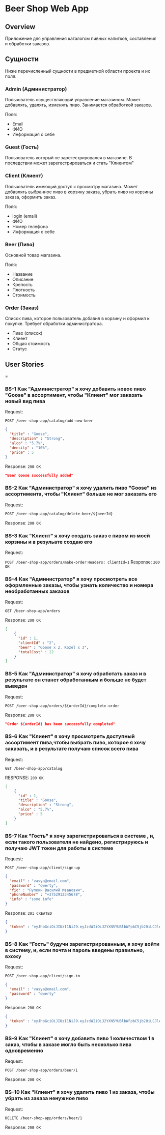 # Beer Shop Web App

## Overview

Приложение для управления каталогом пивных напитков, составления и обработки заказов.

## Сущности
Ниже перечисленный сущности в предметной области проекта и их поля.

### Admin (Администратор)
Пользователь осуществляющий управление магазином. Может добавлять, удалять, изменять пиво. Занимается обработкой заказов.

Поля:
- Email
- ФИО
- Информация о себе

### Guest (Гость)
Пользователь который не зарегестрировался в магазине. В последствии может зарегестрироваться и стать "Клиентом"

### Client (Клиент)
Пользователь имеющий доступ к просмотру магазина. Может добавлять выбранное пиво в корзину заказа, убрать пиво из 
корзины заказа, оформить заказ.

Поля:
- login (email)
- ФИО
- Номер телефона
- Информация о себе

### Beer (Пиво)
Основной товар магазина.

Поля:
- Название
- Описание
- Крепость
- Плотность
- Стоимость

### Order (Заказ)
Список пива, которое пользователь добавил в корзину и оформил к покупке. Требует обработки администратора.

- Пиво (список)
- Клиент
- Общая стоимость
- Статус

## User Stories
=
### BS-1 Как "Администратор" я хочу добавить новое пиво "Goose" в ассортимент, чтобы "Клиент" мог заказать новый вид пива

Request:

`POST /beer-shop-app/catalog/add-new-beer`
```json
{
  "title" : "Goose",
  "description" : "Strong",
  "alco" : "5.7%",
  "density" : "10%",
  "price" : 5
}
```

Response:
`200 OK`
```json
"Beer Goose successfully added"
```

### BS-2 Как "Администратор" я хочу удалить пиво "Goose" из ассортимента, чтобы "Клиент" больше не мог заказать его

Request:

`POST /beer-shop-app/catalog/delete-beer/${beerId}`

Response:
`200 OK`


### BS-3 Как "Клиент" я хочу создать заказ с пивом из моей корзины и в резульате создаю его

Request:

`POST /beer-shop-app/orders/make-order`
`Headers: clientId=1`
Response:
`200 OK`


### BS-4 Как "Администратор" я хочу просмотреть все оформленные заказы, чтобы узнать количество и номера необработанных заказов

Request:

`GET /beer-shop-app/orders`

Response:
`200 OK`
```json
[
    {
      "id" : 1,
      "clientId" : "2",
      "beer" : "Goose x 2, Kozel x 3",
      "totalCost" : 22
    }
]
```

### BS-5 Как "Администратор" я хочу обработать заказ и в результате он станет обработанным и больше не будет выведен

Request:

`POST /beer-shop-app/orders/${orderId}/complete-order`

Response:
`200 OK`
```json
"Order ${orderId} has been successfully completed"
```

### BS-6 Как "Клиент" я хочу просмотреть доступный ассортимент пива,чтобы выбрать пиво, которое я хочу заказать, и в результате получаю список всего пива

Request:

`GET /beer-shop-app/catalog`

RESPONSE:
`200 OK`
```json
[
    {
      "id" : 1,
      "title" : "Goose",
      "description" : "Strong",
      "alco" : "5.7%",
      "price" : 5
    }
]
```

### BS-7 Как "Гость" я хочу зарегистрироваться в системе , и, если такого пользователя не найдено, регистрируюсь и получаю JWT токен для работы в системе

Request:

`POST /beer-shop-app/client/sign-up`
```json
{
  "email" : "vasya@email.com",
  "password" : "qwerty",
  "fio" : "Пупкин Василий Иванович",
  "phoneNumber" : "+3752912345678",
  "info" : "some info" 
}
```

Response:
`201 CREATED`
```json
{
  "token" : "eyJhbGciOiJIUzI1NiJ9.eyJzdWIiOiJ2YXN5YUBlbWFpbC5jb20iLCJleHAiOjE1Nzk5MDQ2OTksImlhdCI6MTU3OTg2ODY5OX0.8JG6O4U5F3xyOlOTyeSfl3Siim91HiJ-d4Dz5Guse8I"
}
```

### BS-8 Как "Гость" будучи зарегистрированным, я хочу войти в систему, и, если почта и пароль введены правильно, вхожу

Request:

`POST /beer-shop-app/client/sign-in`
```json
{
  "email" : "vasya@email.com",
  "password" : "qwerty"
}
```

Response:
`200 OK`
```json
{
  "token" : "eyJhbGciOiJIUzI1NiJ9.eyJzdWIiOiJ2YXN5YUBlbWFpbC5jb20iLCJleHAiOjE1Nzk5MDQ2OTksImlhdCI6MTU3OTg2ODY5OX0.8JG6O4U5F3xyOlOTyeSfl3Siim91HiJ-d4Dz5Guse8I"
}
```

### BS-9 Как "Клиент" я хочу добавить пиво 1 количеством 1 в заказ, чтобы в заказе могло быть несколько пива одновременно

Request:

`POST /beer-shop-app/orders/beer/1`

Response:
`200 OK`

### BS-10 Как "Клиент" я хочу удалить пиво 1 из заказа, чтобы убрать из заказа ненужное пиво

Request:

`DELETE /beer-shop-app/orders/beer/1`

Response:
`200 OK`